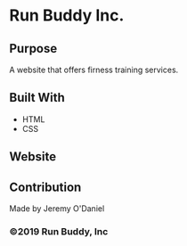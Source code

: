 # Run Buddy Inc.

## Purpose
A website that offers firness training services.

## Built With
* HTML
* CSS

## Website


## Contribution
 Made by Jeremy O'Daniel

### ©️2019 Run Buddy, Inc
